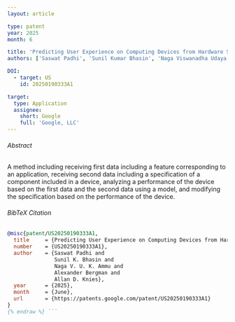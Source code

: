 ```yaml
---
layout: article

type: patent
year: 2025
month: 6

title: 'Predicting User Experience on Computing Devices from Hardware Specifications'
authors: ['Saswat Padhi', 'Sunil Kumar Bhasin', 'Naga Viswanadha Udaya Kiran Ammu', 'Alexander Bergman', 'Allan Douglas Knies']

DOI:
  - target: US
    id: 20250190333A1

target:
  type: Application
  assignee:
    short: Google
    full: 'Google, LLC'
---
```


###### Abstract

A method including receiving first data including a feature corresponding to an application,
receiving second data including a specification of a component included in a device,
analyzing a performance of the device based on the first data and the second data using a model,
and modifying the specification based on the performance of the device.


###### BibTeX Citation

```bibtex {% raw %}
@misc{patent/US20250190333A1,
  title     = {Predicting User Experience on Computing Devices from Hardware Specifications},
  number    = {US20250190333A1},
  author    = {Saswat Padhi and
               Sunil K. Bhasin and
               Naga V. U. K. Ammu and
               Alexander Bergman and
               Allan D. Knies},
  year      = {2025},
  month     = {June},
  url       = {https://patents.google.com/patent/US20250190333A1}
}
{% endraw %} ```